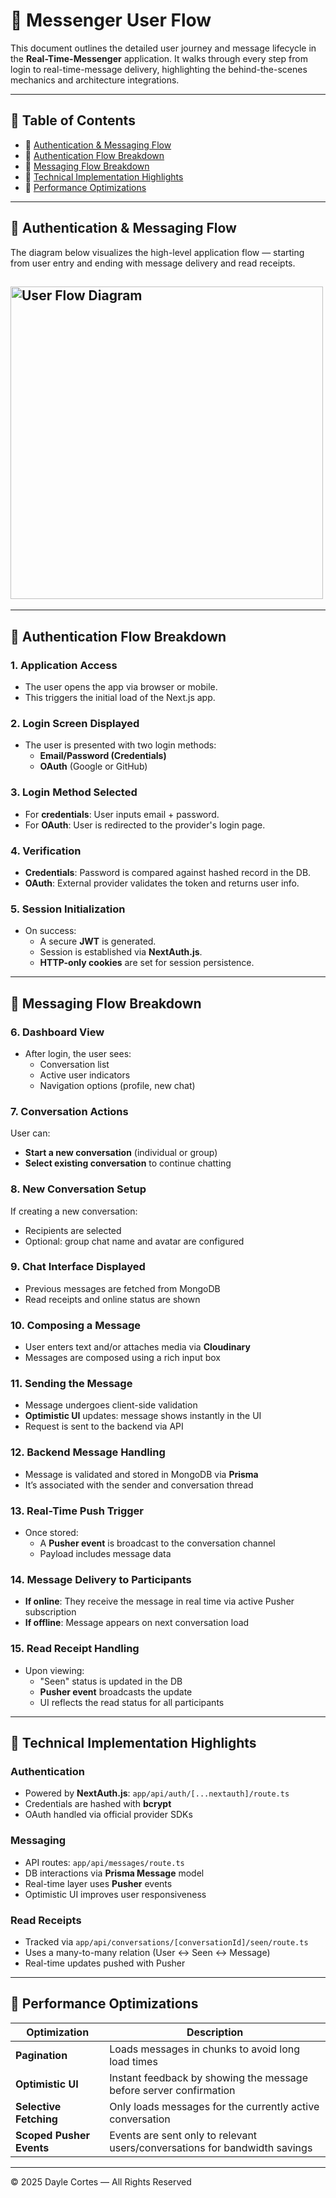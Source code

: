 # 🔄 Messenger User Flow

This document outlines the detailed user journey and message lifecycle in the **Real-Time-Messenger** application. It walks through every step from login to real-time-message delivery, highlighting the behind-the-scenes mechanics and architecture integrations.

---

## 📑 Table of Contents

- 📱 [Authentication & Messaging Flow](#authentication-messaging-flow)
- 🔐 [Authentication Flow Breakdown](#-authentication-flow-breakdown)
- 💬 [Messaging Flow Breakdown](#-messaging-flow-breakdown)
- 🧪 [Technical Implementation Highlights](#-technical-implementation-highlights)
- 🚀 [Performance Optimizations](#-performance-optimizations)

---

## 📱 Authentication & Messaging Flow

The diagram below visualizes the high-level application flow — starting from user entry and ending with message delivery and read receipts.

## <img src="./public/images/diagrams/flowchart.png"  alt="User Flow Diagram" width="500"/>

---

## 🔐 Authentication Flow Breakdown

### 1. Application Access

- The user opens the app via browser or mobile.
- This triggers the initial load of the Next.js app.

### 2. Login Screen Displayed

- The user is presented with two login methods:
  - **Email/Password (Credentials)**
  - **OAuth** (Google or GitHub)

### 3. Login Method Selected

- For **credentials**: User inputs email + password.
- For **OAuth**: User is redirected to the provider's login page.

### 4. Verification

- **Credentials**: Password is compared against hashed record in the DB.
- **OAuth**: External provider validates the token and returns user info.

### 5. Session Initialization

- On success:
  - A secure **JWT** is generated.
  - Session is established via **NextAuth.js**.
  - **HTTP-only cookies** are set for session persistence.

---

## 💬 Messaging Flow Breakdown

### 6. Dashboard View

- After login, the user sees:
  - Conversation list
  - Active user indicators
  - Navigation options (profile, new chat)

### 7. Conversation Actions

User can:

- **Start a new conversation** (individual or group)
- **Select existing conversation** to continue chatting

### 8. New Conversation Setup

If creating a new conversation:

- Recipients are selected
- Optional: group chat name and avatar are configured

### 9. Chat Interface Displayed

- Previous messages are fetched from MongoDB
- Read receipts and online status are shown

### 10. Composing a Message

- User enters text and/or attaches media via **Cloudinary**
- Messages are composed using a rich input box

### 11. Sending the Message

- Message undergoes client-side validation
- **Optimistic UI** updates: message shows instantly in the UI
- Request is sent to the backend via API

### 12. Backend Message Handling

- Message is validated and stored in MongoDB via **Prisma**
- It’s associated with the sender and conversation thread

### 13. Real-Time Push Trigger

- Once stored:
  - A **Pusher event** is broadcast to the conversation channel
  - Payload includes message data

### 14. Message Delivery to Participants

- **If online**: They receive the message in real time via active Pusher subscription
- **If offline**: Message appears on next conversation load

### 15. Read Receipt Handling

- Upon viewing:
  - "Seen" status is updated in the DB
  - **Pusher event** broadcasts the update
  - UI reflects the read status for all participants

---

## 🧪 Technical Implementation Highlights

### Authentication

- Powered by **NextAuth.js**: `app/api/auth/[...nextauth]/route.ts`
- Credentials are hashed with **bcrypt**
- OAuth handled via official provider SDKs

### Messaging

- API routes: `app/api/messages/route.ts`
- DB interactions via **Prisma Message** model
- Real-time layer uses **Pusher** events
- Optimistic UI improves user responsiveness

### Read Receipts

- Tracked via `app/api/conversations/[conversationId]/seen/route.ts`
- Uses a many-to-many relation (User ↔ Seen ↔ Message)
- Real-time updates pushed with Pusher

---

## 🚀 Performance Optimizations

| Optimization             | Description                                                                |
| ------------------------ | -------------------------------------------------------------------------- |
| **Pagination**           | Loads messages in chunks to avoid long load times                          |
| **Optimistic UI**        | Instant feedback by showing the message before server confirmation         |
| **Selective Fetching**   | Only loads messages for the currently active conversation                  |
| **Scoped Pusher Events** | Events are sent only to relevant users/conversations for bandwidth savings |

---

© 2025 Dayle Cortes — All Rights Reserved
